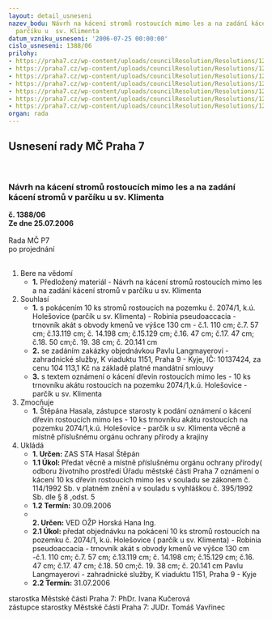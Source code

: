 ```yaml
---
layout: detail_usneseni
nazev_bodu: Návrh na kácení stromů rostoucích mimo les a na zadání kácení stromů v
  parčíku u  sv. Klimenta
datum_vzniku_usneseni: '2006-07-25 00:00:00'
cislo_usneseni: 1388/06
prilohy:
- https://praha7.cz/wp-content/uploads/councilResolution/Resolutions/12300/40-smlouvalangmayer.doc
- https://praha7.cz/wp-content/uploads/councilResolution/Resolutions/12300/40-lang_dodatek_%c4%8d_3.1.rtf
- https://praha7.cz/wp-content/uploads/councilResolution/Resolutions/12300/40-znalecky__posudek_bul%c3%ad%c5%99_cel%c3%bd.doc
- https://praha7.cz/wp-content/uploads/councilResolution/Resolutions/12300/40-ozn%c3%a1men%c3%ad_m%c4%8d_k%c3%a1cen%c3%ad_kliment.doc
- https://praha7.cz/wp-content/uploads/councilResolution/Resolutions/12300/40-situa%c4%8dn%c3%ad_pl%c3%a1n_sv.kliment.doc
- https://praha7.cz/wp-content/uploads/councilResolution/Resolutions/12300/40-sv.kliment_parcel.%c4%8d.rtf
- https://praha7.cz/wp-content/uploads/councilResolution/Resolutions/12300/40-lang_nab%c3%addka_k%c3%a1cen%c3%ad_kliment.doc.rtf
organ: rada
---
```

<div id="ucUsn_pList" class="usn">
	<span><h2>Usnesení rady MČ Praha 7 </h2>
<br></span><div class="standBody">
<span><h3>Návrh na kácení stromů rostoucích mimo les a na zadání kácení stromů v parčíku u  sv. Klimenta</h3></span><div class="center">
		<strong>č. 1388/06</strong><br>
	</div>
<div class="center">
		<strong>Ze dne 25.07.2006</strong><br><br>
	</div>Rada MČ P7<br> po projednání<br><br><ol>
<li>Bere na vědomí<ul><li>
<strong>1.</strong> Předložený materiál - Návrh na kácení stromů rostoucích mimo les a na zadání kácení stromů v parčíku u  sv. Klimenta</li></ul>
</li>
<li>Souhlasí<ul>
<li>
<strong>1.</strong> s pokácením 10 ks stromů rostoucích na pozemku č. 2074/1, k.ú. Holešovice          (parčík u sv. Klimenta) - Robinia pseudoaccacia - trnovník akát s obvody kmenů ve výšce 130 cm - č.1. 110 cm; č.7. 57 cm; č.13.119 cm; č. 14.198 cm; č.15.129 cm; č.16. 47 cm; č.17. 47 cm; č.18. 50 cm;č. 19. 38 cm; č. 20.141 cm </li>
<li>
<strong>2.</strong> se zadáním zakázky objednávkou  Pavlu Langmayerovi - zahradnické služby, K viaduktu 1151, Praha 9 - Kyje, IČ: 10137424,  za cenu 104 113,1 Kč na základě platné mandátní smlouvy</li>
<li>
<strong>3.</strong> s textem oznámení o  kácení dřevin rostoucích mimo les - 10 ks trnovníku akátu rostoucích na pozemku 2074/1,k.ú. Holešovice - parčík u sv. Klimenta</li>
</ul>
</li>
<li>Zmocňuje<ul><li>
<strong>1.</strong> Štěpána Hasala, zástupce starosty k podání oznámení o kácení dřevin rostoucích mimo les - 10 ks trnovníku akátu rostoucích na pozemku 2074/1,k.ú. Holešovice - parčík u sv. Klimenta věcně a místně příslušnému orgánu ochrany přírody a krajiny </li></ul>
</li>
<li>Ukládá<ul>
<li>
<strong>1. Určen: </strong>ZAS STA Hasal Štěpán</li>
<li>
<strong>1.1 Úkol: </strong>Předat věcně a místně  příslušnému orgánu ochrany přírody( odboru životního prostředí Úřadu městské části Praha 7 oznámení o kácení  10 ks dřevin rostoucích mimo les v souladu se zákonem č. 114/1992 Sb. v platném znění a v souladu s vyhláškou č. 395/1992 Sb. dle § 8 ,odst. 5</li>
<li>
<strong>1.2 Termín: </strong>30.09.2006</li>
<li>
<strong><br>2. Určen: </strong>VED OŽP Horská Hana Ing.</li>
<li>
<strong>2.1 Úkol: </strong>předat objednávku na pokácení 10 ks stromů rostoucích na pozemku č. 2074/1, k.ú. Holešovice ( parčík u sv. Klimenta) - Robinia pseudoaccacia - trnovník akát s obvody kmenů ve výšce 130 cm -č.1. 110 cm; č.7. 57 cm; č.13.119 cm; č. 14.198 cm; č.15.129 cm; č.16. 47 cm; č.17. 47 cm; č.18. 50 cm;č. 19. 38 cm; č. 20.141 cm  Pavlu Langmayerovi - zahradnické služby, K viaduktu 1151, Praha 9 - Kyje</li>
<li>
<strong>2.2 Termín: </strong>31.07.2006</li>
</ul>
</li>
</ol>starostka Městské části Praha 7: PhDr. Ivana Kučerová<br>zástupce starostky Městské části Praha 7: JUDr. Tomáš Vavřinec 
</div>
</div>